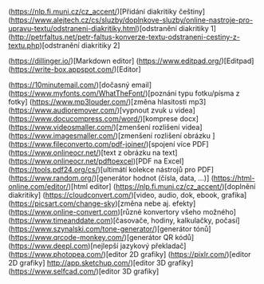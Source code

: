 (https://nlp.fi.muni.cz/cz_accent/)[Přidání diakritiky češtiny]
(https://www.alejtech.cz/cs/sluzby/doplnkove-sluzby/online-nastroje-pro-upravu-textu/odstraneni-diakritiky.html)[odstranění diakritiky 1]
(http://petrfaltus.net/petr-faltus-konverze-textu-odstraneni-cestiny-z-textu.php)[odstranění diakritiky 2]

(https://dillinger.io/)[Markdown editor]
(https://www.editpad.org/)[Editpad]
(https://write-box.appspot.com/)[Editor]

(https://10minutemail.com/)[dočasný email]
(https://www.myfonts.com/WhatTheFont/)[poznání typu fotku/písma z fotky]
(https://www.mp3louder.com/)[změna hlasitosti mp3]
(https://www.audioremover.com/)[vypnout zvuk u videa]
(https://www.docucompress.com/word/)[komprese docx]
(https://www.videosmaller.com/)[zmenšení rozlišení videa]
(https://www.imagesmaller.com/)[zmenšení rozlišení obrázku ]
(https://www.fileconverto.com/pdf-joiner/)[spojení více PDF]
(https://www.onlineocr.net/)[text z obrázku na text]
(https://www.onlineocr.net/pdftoexcel)[PDF na Excel]
(https://tools.pdf24.org/cs/)[ultimátí kolekce nástrojů pro PDF]
(https://www.random.org/)[generátor hodnot (čísla, data, …)]
(https://html-online.com/editor/)[html editor]
(https://nlp.fi.muni.cz/cz_accent/)[doplnění diakritiky]
(https://cloudconvert.com/)[video, audio, dok, ebook, grafika]
(https://picsart.com/change-sky)[změna nebe aj. efekty]
(https://www.online-convert.com)[různé konvertory všeho možného]
(https://www.timeanddate.com)[časovače, hodiny, kalkulačky, počasí]
(https://www.szynalski.com/tone-generator/)[generátor tónů]
(https://www.qrcode-monkey.com/)[generátor QR kódů]
(https://www.deepl.com)[nejlepší jazykový překladač]
(https://www.photopea.com/)[editor 2D grafiky]
(https://pixlr.com/)[editor 2D grafiky]
http://app.sketchup.com/)[editor 3D grafiky]
(https://www.selfcad.com/)[editor 3D grafiky]
